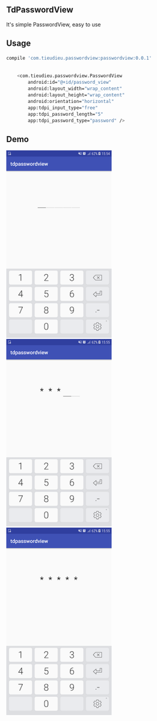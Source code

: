 ## TdPasswordView
It's simple PasswordView, easy to use


## Usage

```bash
compile 'com.tieudieu.passwordview:passwordview:0.0.1'
```


```bash

    <com.tieudieu.passwordview.PasswordView
        android:id="@+id/password_view"
        android:layout_width="wrap_content"
        android:layout_height="wrap_content"
        android:orientation="horizontal"
        app:tdpi_input_type="free"
        app:tdpi_password_length="5"
        app:tdpi_password_type="password" />

```

##  Demo

<img src="docs/Pic1.png" height='auto' width='280'/><img src="docs/Pic2.png" height='auto' width='280'/><img src="docs/Pic3.png" height='auto' width='280'/>
